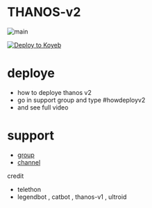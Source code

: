 # THANOS-v2
![main](https://user-images.githubusercontent.com/115479204/194885599-3f5c763d-bcfa-4f71-aa90-19a4958b92ab.jpg)

[![Deploy to Koyeb](https://www.koyeb.com/static/images/deploy/button.svg)](https://app.koyeb.com/deploy?...)

# deploye 
- how to deploye thanos v2 
- go in support group and type #howdeployv2
- and see full video 


# support
- [group](https://t.me/thanosprosss)
- [channel](https://t.me/thanos_pro)

credit 

- telethon 
- legendbot , catbot , thanos-v1 , ultroid

